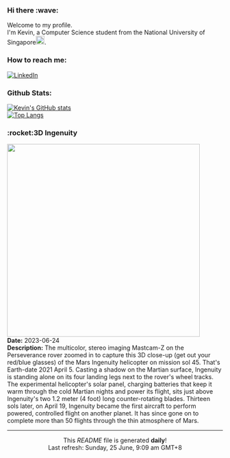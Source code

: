<h3>Hi there :wave:</h3>

Welcome to my profile.   
I'm Kevin, a Computer Science student from the National University of Singapore<img src="https://img.icons8.com/color/96/000000/singapore-circular.png" width="20px"/>.</p>

<h3>How to reach me: </h3>
<a href="https://www.linkedin.com/in/kevin-foong/"><img alt="LinkedIn" src="https://img.shields.io/badge/linkedin-%230077B5.svg?&style=for-the-badge&logo=linkedin&logoColor=white" /></a> 

<h3>Github Stats: </h3> 

[![Kevin's GitHub stats](https://github-readme-stats.vercel.app/api?username=kevin9foong&theme=tokyonight)](https://github.com/anuraghazra/github-readme-stats) <br/>
[![Top Langs](https://github-readme-stats.vercel.app/api/top-langs/?username=kevin9foong&layout=compact&theme=tokyonight)](https://github.com/anuraghazra/github-readme-stats)

<h3>:rocket:3D Ingenuity</h3> 
<img width="450" src="https:&#x2F;&#x2F;apod.nasa.gov&#x2F;apod&#x2F;image&#x2F;2306&#x2F;PIA24547_fig1.jpg" /><br/>
<b>Date:</b> 2023-06-24<br/>
<b>Description:</b> The multicolor, stereo imaging Mastcam-Z on the Perseverance rover zoomed in to capture this 3D close-up (get out your red&#x2F;blue glasses) of the Mars Ingenuity helicopter on mission sol 45. That&#39;s Earth-date 2021 April 5. Casting a shadow on the Martian surface, Ingenuity is standing alone on its four landing legs next to the rover&#39;s wheel tracks. The experimental helicopter&#39;s solar panel, charging batteries that keep it warm through the cold Martian nights and power its flight, sits just above Ingenuity&#39;s two 1.2 meter (4 foot) long counter-rotating blades. Thirteen sols later, on April 19, Ingenuity became the first aircraft to perform powered, controlled flight on another planet. It has since gone on to complete more than 50 flights through the thin atmosphere of Mars.<br/>

------------
<p align="center">This <i>README</i> file is generated <b>daily</b>!</br>
Last refresh: Sunday, 25 June, 9:09 am GMT+8<br />